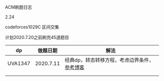 ACM刷题日志

2.24

codeforces1029C  区间交集





计划2020.7.20之前刷完45道题目

| dp      | 做题日期  | 解法                                                         |
| ------- | --------- | ------------------------------------------------------------ |
| UVA1347 | 2020.7.11 | 经典dp，转态转移方程，考虑边界条件，[参考博客](https://blog.csdn.net/ccnuacmhdu/article/details/81204625?utm_medium=distribute.pc_relevant_t0.none-task-blog-BlogCommendFromMachineLearnPai2-1.compare&depth_1-utm_source=distribute.pc_relevant_t0.none-task-blog-BlogCommendFromMachineLearnPai2-1.compare) |
|         |           |                                                              |
|         |           |                                                              |

